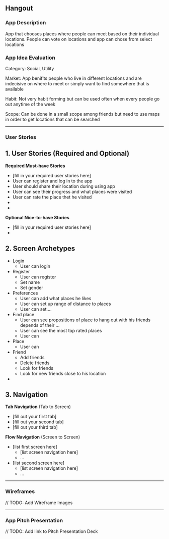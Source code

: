 ## Hangout

### App Description
App that chooses places where people can meet based on their individual locations. People can vote on locations and app can chose from select locations

### App Idea Evaluation

Category: Social, Utility

Market: App benifits people who live in different locations and are indecisive on where to meet or simply want to find somewhere that is available

Habit: Not very habit forming but can be used often when every people go out anytime of the week

Scope: Can be done in a small scope among friends but need to use maps in order to get locations that can be searched

---

### User Stories

## 1. User Stories (Required and Optional)

**Required Must-have Stories**

 * [fill in your required user stories here]
 * User can register and log in to the app
 * User should share their location during using app
 * User can see their progress and what places were visited
 * User can rate the place thet he visited
 *
 *

**Optional Nice-to-have Stories**

 * [fill in your required user stories here]
 * 

## 2. Screen Archetypes

 * Login
   * User can login
 * Register
   * User can register
   * Set name
   * Set gender
 * Preferences
   * User can add what places he likes
   * User can set up range of distance to places
   * User can set....
 * Find place
   * User can see propositions of place to hang out with his friends depends of their ...
   * User can see the most top rated places
   * User can 
 * Place
   * User can 
 * Friend
   * Add friends
   * Delete friends
   * Look for friends
   * Look for new friends close to his location
 * 
   
 

## 3. Navigation

**Tab Navigation** (Tab to Screen)

 * [fill out your first tab]
 * [fill out your second tab]
 * [fill out your third tab]

**Flow Navigation** (Screen to Screen)

 * [list first screen here]
   * [list screen navigation here]
   * ...
 * [list second screen here]
   * [list screen navigation here]
   * ...

---

### Wireframes
// TODO: Add Wireframe Images

---

### App Pitch Presentation
// TODO: Add link to Pitch Presentation Deck
